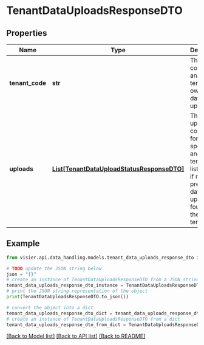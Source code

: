 # TenantDataUploadsResponseDTO


## Properties

Name | Type | Description | Notes
------------ | ------------- | ------------- | -------------
**tenant_code** | **str** | The tenant code of the analytic tenant owning the data uploads. | [optional] 
**uploads** | [**List[TenantDataUploadStatusResponseDTO]**](TenantDataUploadStatusResponseDTO.md) | The data uploads completed for the specified analytic tenant. The list is empty if no previous data uploads are found for the analytic tenant. | [optional] 

## Example

```python
from visier.api.data_handling.models.tenant_data_uploads_response_dto import TenantDataUploadsResponseDTO

# TODO update the JSON string below
json = "{}"
# create an instance of TenantDataUploadsResponseDTO from a JSON string
tenant_data_uploads_response_dto_instance = TenantDataUploadsResponseDTO.from_json(json)
# print the JSON string representation of the object
print(TenantDataUploadsResponseDTO.to_json())

# convert the object into a dict
tenant_data_uploads_response_dto_dict = tenant_data_uploads_response_dto_instance.to_dict()
# create an instance of TenantDataUploadsResponseDTO from a dict
tenant_data_uploads_response_dto_from_dict = TenantDataUploadsResponseDTO.from_dict(tenant_data_uploads_response_dto_dict)
```
[[Back to Model list]](../README.md#documentation-for-models) [[Back to API list]](../README.md#documentation-for-api-endpoints) [[Back to README]](../README.md)


